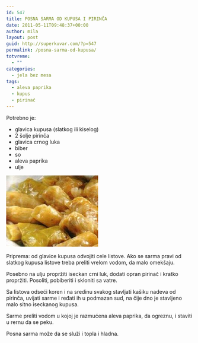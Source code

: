 ```yaml
---
id: 547
title: POSNA SARMA OD KUPUSA I PIRINČA
date: 2011-05-11T09:48:37+00:00
author: mila
layout: post
guid: http://superkuvar.com/?p=547
permalink: /posna-sarma-od-kupusa/
totvreme:
  - ""
categories:
  - jela bez mesa
tags:
  - aleva paprika
  - kupus
  - pirinač
---
```

Potrebno je:

  * glavica kupusa (slatkog ili kiselog)
  * 2 šolje pirinča
  * glavica crnog luka
  * biber
  * so
  * aleva paprika
  * ulje

<img class="alignnone size-full wp-image-618" title="posnesarmeodkupusa" src="/wp-content/uploads/2011/05/posnesarmeodkupusa.jpg" alt="" width="248" height="192" /> 

Priprema: od glavice kupusa odvojiti cele listove. Ako se sarma pravi od slatkog kupusa listove treba preliti vrelom vodom, da malo omekšaju.

Posebno na ulju propržiti iseckan crni luk, dodati opran pirinač i kratko propržiti. Posoliti, pobiberiti i skloniti sa vatre.

Sa listova odseći koren i na sredinu svakog stavljati kašiku nadeva od pirinča, uvijati sarme i ređati ih u podmazan sud, na čije dno je stavljeno malo sitno iseckanog kupusa.

Sarme preliti vodom u kojoj je razmućena aleva paprika, da ogreznu, i staviti u rernu da se peku.

Posna sarma može da se služi i topla i hladna.